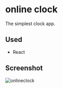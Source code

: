 # online clock

The simplest clock app.

## Used

- React

## Screenshot

![onlineclock](https://user-images.githubusercontent.com/60543825/74903581-b1499c00-53ec-11ea-82cb-d3052c12d36d.png)